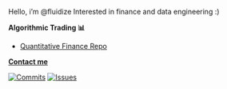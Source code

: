 Hello, i’m @fluidize
Interested in finance and data engineering :)

**Algorithmic Trading 📊**

- [Quantitative Finance Repo](https://github.com/fluidize/qtech)

[**Contact me**](mailto:mbxiao1@gmail.com)

[![Commits](https://img.shields.io/badge/dynamic/json?label=commits&query=total_commits&url=https://api.github-star-counter.workers.dev/user/fluidize)](https://github.com/fluidize)
[![Issues](https://img.shields.io/badge/dynamic/json?label=issues&query=total_issues&url=https://api.github-star-counter.workers.dev/user/fluidize)](https://github.com/fluidize)
<!---
Fluidize/Fluidize is a ✨ special ✨ repository because its `README.md` (this file) appears on your GitHub profile.
You can click the Preview link to take a look at your changes.
--->
